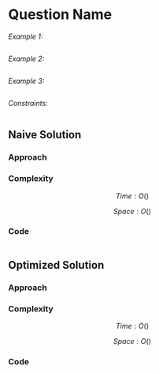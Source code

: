 # Question Name

*Example 1:*

```txt

```

*Example 2:*

```txt

```

*Example 3:*

```txt

```

*Constraints:*

```txt

```

## Naive Solution

### Approach

<!-- Describe your approach to solving the problem. -->

### Complexity

$$Time: O()$$

$$Space: O()$$

### Code

```py

```

## Optimized Solution

### Approach

<!-- Describe your approach to solving the problem. -->

### Complexity

$$Time: O()$$

$$Space: O()$$

### Code

```py

```